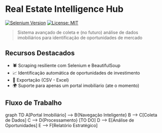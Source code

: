 # Real Estate Intelligence Hub 

[![Selenium Version](https://img.shields.io/badge/selenium-4.8%2B-orange)]()
[![License: MIT](https://img.shields.io/badge/License-MIT-yellow.svg)]()

> Sistema avançado de coleta e (no futuro) análise de dados imobiliários para identificação de oportunidades de mercado

## Recursos Destacados
- 🕷️ Scraping resiliente com Selenium e BeautifulSoup
- 📈 Identificação automática de oportunidades de investimento
- 📂 Exportação (CSV - Excel)
- 🌍 Suporte para apenas um portal imobiliario (ate o momento)

## Fluxo de Trabalho

graph TD
    A[Portal Imobiliário] --> B{Navegação Inteligente}
    B --> C[Coleta de Dados]
    C --> D{Processamento}
    [TO DO]
    D --> E[Análise de Oportunidades]
    E --> F[Relatório Estratégico]
